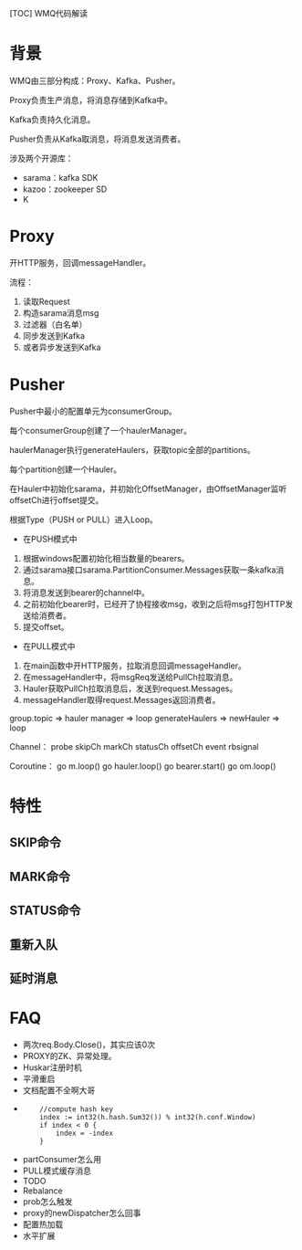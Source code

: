 [TOC]
WMQ代码解读

# 背景
WMQ由三部分构成：Proxy、Kafka、Pusher。

Proxy负责生产消息，将消息存储到Kafka中。

Kafka负责持久化消息。

Pusher负责从Kafka取消息，将消息发送消费者。

涉及两个开源库：
- sarama：kafka SDK
- kazoo：zookeeper SD
- K

# Proxy
开HTTP服务，回调messageHandler。

流程：
1. 读取Request
2. 构造sarama消息msg
3. 过滤器（白名单）
4. 同步发送到Kafka
5. 或者异步发送到Kafka

# Pusher
Pusher中最小的配置单元为consumerGroup。

每个consumerGroup创建了一个haulerManager。

haulerManager执行generateHaulers，获取topic全部的partitions。

每个partition创建一个Hauler。

在Hauler中初始化sarama，并初始化OffsetManager，由OffsetManager监听offsetCh进行offset提交。

根据Type（PUSH or PULL）进入Loop。

- 在PUSH模式中
1. 根据windows配置初始化相当数量的bearers。
2. 通过sarama接口sarama.PartitionConsumer.Messages获取一条kafka消息。
2. 将消息发送到bearer的channel中。
3. 之前初始化bearer时，已经开了协程接收msg，收到之后将msg打包HTTP发送给消费者。
4. 提交offset。

- 在PULL模式中
1. 在main函数中开HTTP服务，拉取消息回调messageHandler。
2. 在messageHandler中，将msgReq发送给PullCh拉取消息。
3. Hauler获取PullCh拉取消息后，发送到request.Messages。
4. messageHandler取得request.Messages返回消费者。


group.topic => hauler manager => loop generateHaulers => newHauler => loop

Channel：
    probe
    skipCh
    markCh
    statusCh
    offsetCh
    event
    rbsignal

Coroutine：
    go m.loop()
    go hauler.loop()
    go bearer.start()
    go om.loop()

# 特性
## SKIP命令
## MARK命令
## STATUS命令
## 重新入队
## 延时消息

# FAQ
- 两次req.Body.Close()，其实应该0次
- PROXY的ZK、异常处理。
- Huskar注册时机
- 平滑重启
- 文档配置不全啊大哥
-   ```
        //compute hash key
        index := int32(h.hash.Sum32()) % int32(h.conf.Window)
        if index < 0 {
            index = -index
        }
    ```
- partConsumer怎么用
- PULL模式缓存消息
- TODO
- Rebalance
- prob怎么触发
- proxy的newDispatcher怎么回事
- 配置热加载
- 水平扩展

